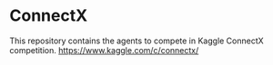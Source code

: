 # ConnectX

This repository contains the agents to compete in Kaggle ConnectX competition.
https://www.kaggle.com/c/connectx/

